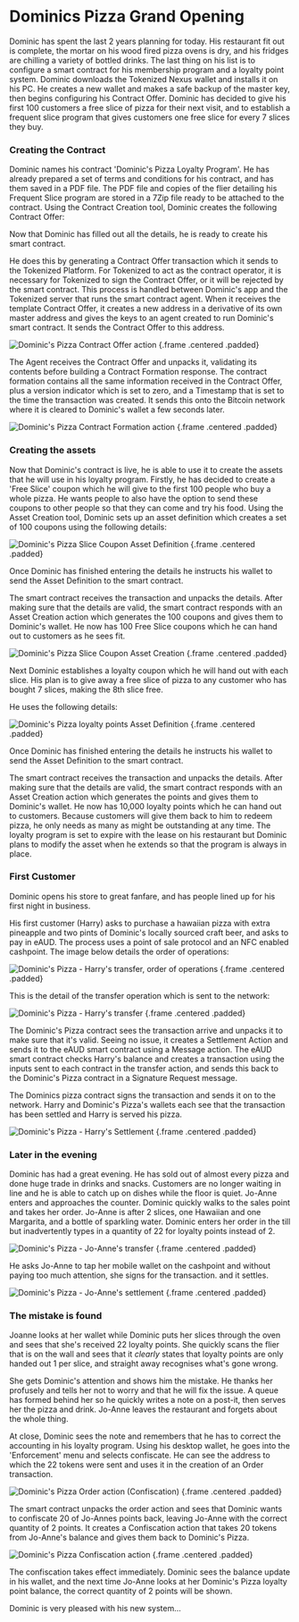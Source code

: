 # Dominics Pizza Grand Opening

Dominic has spent the last 2 years planning for today. His restaurant fit out is complete, the mortar on his wood fired pizza ovens is dry, and his fridges are chilling a variety of bottled drinks.
The last thing on his list is to configure a smart contract for his membership program and a loyalty point system.
Dominic downloads the Tokenized Nexus wallet and installs it on his PC. He creates a new wallet and makes a safe backup of the master key, then begins configuring his Contract Offer.
Dominic has decided to give his first 100 customers a free slice of pizza for their next visit, and to establish a frequent slice program that gives customers one free slice for every 7 slices they buy.

### Creating the Contract

Dominic names his contract 'Dominic's Pizza Loyalty Program'. He has already prepared a set of terms and conditions for his contract, and has them saved in a PDF file. The PDF file and copies of the flier detailing his Frequent Slice program are stored in a 7Zip file ready to be attached to the contract. 
Using the Contract Creation tool, Dominic creates the following Contract Offer:

Now that Dominic has filled out all the details, he is ready to create his smart contract.

He does this by generating a Contract Offer transaction which it sends to the Tokenized Platform. For Tokenized to act as the contract operator, it is necessary for Tokenized to sign the Contract Offer, or it will be rejected by the smart contract. This process is handled between Dominic's app and the Tokenized server that runs the smart contract agent. When it receives the template Contract Offer, it creates a new address in a derivative of its own master address and gives the keys to an agent created to run Dominic's smart contract. It sends the Contract Offer to this address.

![Dominic's Pizza Contract Offer action](https://raw.githubusercontent.com/tokenized/docs/master/images/dominics-pizza-contract-offer.svg?sanitize=true "Dominic's Pizza Contract Offer") {.frame .centered .padded}

The Agent receives the Contract Offer and unpacks it, validating its contents before building a Contract Formation response. The contract formation contains all the same information received in the Contract Offer, plus a version indicator which is set to zero, and a Timestamp that is set to the time the transaction was created. It sends this onto the Bitcoin network where it is cleared to Dominic's wallet a few seconds later.

![Dominic's Pizza Contract Formation action](https://raw.githubusercontent.com/tokenized/docs/master/images/dominics-pizza-contract-formation.svg?sanitize=true "Dominic's Pizza Contract Formation") {.frame .centered .padded}

### Creating the assets
Now that Dominic's contract is live, he is able to use it to create the assets that he will use in his loyalty program.
Firstly, he has decided to create a 'Free Slice' coupon which he will give to the first 100 people who buy a whole pizza. He wants people to also have the option to send these coupons to other people so that they can come and try his food. Using the Asset Creation tool, Dominic sets up an asset definition which creates a set of 100 coupons using the following details:

![Dominic's Pizza Slice Coupon Asset Definition](https://raw.githubusercontent.com/tokenized/docs/master/images/dominics-pizza-slice-coupons-asset-definition.svg?sanitize=true "Dominic's Pizza slice coupons Asset Definition") {.frame .centered .padded}

Once Dominic has finished entering the details he instructs his wallet to send the Asset Definition to the smart contract.

The smart contract receives the transaction and unpacks the details. After making sure that the details are valid, the smart contract responds with an Asset Creation action which generates the 100 coupons and gives them to Dominic's wallet. He now has 100 Free Slice coupons which he can hand out to customers as he sees fit.

![Dominic's Pizza Slice Coupon Asset Creation](https://raw.githubusercontent.com/tokenized/docs/master/images/dominics-pizza-slice-coupons-asset-creation.svg?sanitize=true "Dominic's Pizza slice coupons Asset Creation") {.frame .centered .padded}

Next Dominic establishes a loyalty coupon which he will hand out with each slice. His plan is to give away a free slice of pizza to any customer who has bought 7 slices, making the 8th slice free.

He uses the following details:


![Dominic's Pizza loyalty points Asset Definition](https://raw.githubusercontent.com/tokenized/docs/master/images/dominics-pizza-loyalty-points-asset-definition.svg?sanitize=true "Dominic's Pizza loyalty points Asset Definition") {.frame .centered .padded}

Once Dominic has finished entering the details he instructs his wallet to send the Asset Definition to the smart contract.

The smart contract receives the transaction and unpacks the details. After making sure that the details are valid, the smart contract responds with an Asset Creation action which generates the points and gives them to Dominic's wallet. He now has 10,000 loyalty points which he can hand out to customers. Because customers will give them back to him to redeem pizza, he only needs as many as might be outstanding at any time. The loyalty program is set to expire with the lease on his restaurant but Dominic plans to modify the asset when he extends so that the program is always in place.

### First Customer
Dominic opens his store to great fanfare, and has people lined up for his first night in business. 

His first customer (Harry) asks to purchase a hawaiian pizza with extra pineapple and two pints of Dominic's locally sourced craft beer, and asks to pay in eAUD. The process uses a point of sale protocol and an NFC enabled cashpoint. The image below details the order of operations:

![Dominic's Pizza - Harry's transfer, order of operations](https://raw.githubusercontent.com/tokenized/docs/master/images/dominics-pizza-harry-transfer-order-of-operations.svg?sanitize=true "Dominic's Pizza - Harry's transfer, order of operations") {.frame .centered .padded}

This is the detail of the transfer operation which is sent to the network:

![Dominic's Pizza - Harry's transfer](https://raw.githubusercontent.com/tokenized/docs/master/images/dominics-pizza-harry-transfer.svg?sanitize=true "Dominic's Pizza - Harry's transfer") {.frame .centered .padded}

The Dominic's Pizza contract sees the transaction arrive and unpacks it to make sure that it's valid. Seeing no issue, it creates a Settlement Action and sends it to the eAUD smart contract using a Message action. The eAUD smart contract checks Harry's balance and creates a transaction using the inputs sent to each contract in the transfer action, and sends this back to the Dominic's Pizza contract in a Signature Request message.

The Dominics pizza contract signs the transaction and sends it on to the network. Harry and Dominic's Pizza's wallets each see that the transaction has been settled and Harry is served his pizza.

![Dominic's Pizza - Harry's Settlement](https://raw.githubusercontent.com/tokenized/docs/master/images/dominics-pizza-harry-settlement.svg?sanitize=true "Dominic's Pizza - Harry's Settlement") {.frame .centered .padded}

### Later in the evening
Dominic has had a great evening. He has sold out of almost every pizza and done huge trade in drinks and snacks. Customers are no longer waiting in line and he is able to catch up on dishes while the floor is quiet.
Jo-Anne enters and approaches the counter. Dominic quickly walks to the sales point and takes her order.
Jo-Anne is after 2 slices, one Hawaiian and one Margarita, and a bottle of sparkling water. Dominic enters her order in the till but inadvertently types in a quantity of 22 for loyalty points instead of 2.

![Dominic's Pizza - Jo-Anne's transfer](https://raw.githubusercontent.com/tokenized/docs/master/images/dominics-pizza-jo-anne-transfer.svg?sanitize=true "Dominic's Pizza - Jo-Anne's transfer") {.frame .centered .padded}

He asks Jo-Anne to tap her mobile wallet on the cashpoint and without paying too much attention, she signs for the transaction. and it settles.

![Dominic's Pizza - Jo-Anne's settlement](https://raw.githubusercontent.com/tokenized/docs/master/images/dominics-pizza-jo-anne-settlement.svg?sanitize=true "Dominic's Pizza - Jo-Anne's settlement") {.frame .centered .padded}

### The mistake is found
Joanne looks at her wallet while Dominic puts her slices through the oven and sees that she's received 22 loyalty points. She quickly scans the flier that is on the wall and sees that it _clearly_ states that loyalty points are only handed out 1 per slice, and straight away recognises what's gone wrong.

She gets Dominic's attention and shows him the mistake. He thanks her profusely and tells her not to worry and that he will fix the issue. A queue has formed behind her so he quickly writes a note on a post-it, then serves her the pizza and drink. Jo-Anne leaves the restaurant and forgets about the whole thing.

At close, Dominic sees the note and remembers that he has to correct the accounting in his loyalty program.
Using his desktop wallet, he goes into the 'Enforcement' menu and selects confiscate. He can see the address to which the 22 tokens were sent and uses it in the creation of an Order transaction.

![Dominic's Pizza Order action (Confiscation)](https://raw.githubusercontent.com/tokenized/docs/master/images/dominics-pizza-order-confiscation.svg?sanitize=true "Dominic's Pizza Order action (confiscation)") {.frame .centered .padded}

The smart contract unpacks the order action and sees that Dominic wants to confiscate 20 of Jo-Annes points back, leaving Jo-Anne with the correct quantity of 2 points. It creates a Confiscation action that takes 20 tokens from Jo-Anne's balance and gives them back to Dominic's Pizza.

![Dominic's Pizza Confiscation action](https://raw.githubusercontent.com/tokenized/docs/master/images/dominics-pizza-confiscation-action.svg?sanitize=true "Dominic's Pizza Confiscation action") {.frame .centered .padded}

The confiscation takes effect immediately. Dominic sees the balance update in his wallet, and the next time Jo-Anne looks at her Dominic's Pizza loyalty point balance, the correct quantity of 2 points will be shown.

Dominic is very pleased with his new system...